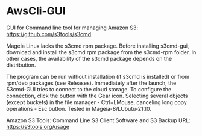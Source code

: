 # AwsCli-GUI
GUI for Command line tool for managing Amazon S3: https://github.com/s3tools/s3cmd

Mageia Linux lacks the s3cmd rpm package. Before installing s3cmd-gui, download and install the s3cmd rpm package from the s3cmd-rpm folder. In other cases, the availability of the s3cmd package depends on the distribution.

The program can be run without installation (if s3cmd is installed) or from rpm/deb packages (see Releases). Immediately after the launch, the S3cmd-GUI tries to connect to the cloud storage. To configure the connection, click the button with the Gear icon. Selecting several objects (except buckets) in the file manager - Ctrl+LMouse, canceling long copy operations - Esc button. Tested in Mageia-8/LUbutu-21.10.

Amazon S3 Tools: Command Line S3 Client Software and S3 Backup URL: https://s3tools.org/usage
